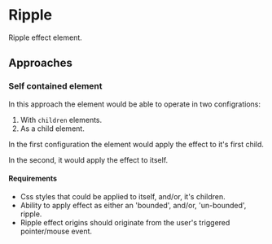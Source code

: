 # Ripple

Ripple effect element.

## Approaches

### Self contained element

In this approach the element would be able to operate in two configrations: 

1.  With `children` elements.
2.  As a child element.

In the first configuration the element would apply the effect to it's first child.

In the second, it would apply the effect to itself.

#### Requirements

- Css styles that could be applied to itself, and/or, it's children.
- Ability to apply effect as either an 'bounded', and/or, 'un-bounded', ripple.
- Ripple effect origins should originate from the user's triggered pointer/mouse event.
